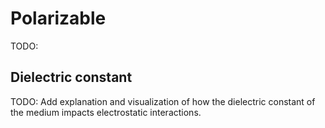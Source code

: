 # Polarizable

TODO:

## Dielectric constant

TODO: Add explanation and visualization of how the dielectric constant of the medium impacts electrostatic interactions.

<div id="dielectric-container"></div>
<script src="./dielectric.js"></script>
